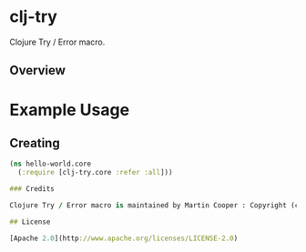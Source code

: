 # clj-try
Clojure Try / Error macro.

## Overview

# Example Usage

## Creating

```clojure
(ns hello-world.core
  (:require [clj-try.core :refer :all]))

### Credits

Clojure Try / Error macro is maintained by Martin Cooper : Copyright (c) 2015

## License

[Apache 2.0](http://www.apache.org/licenses/LICENSE-2.0)